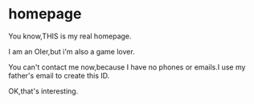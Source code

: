 # homepage
You know,THIS is my real homepage.

I am an OIer,but i'm also a game lover.

You can't contact me now,because I have no phones or emails.I use my father's email to create this ID.

OK,that's interesting.

